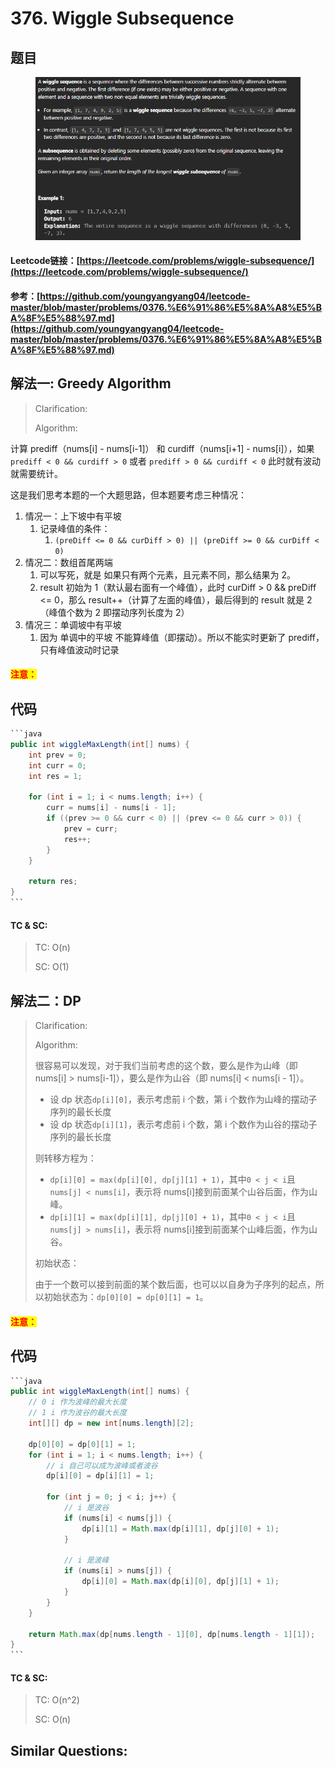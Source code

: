 # 376. Wiggle Subsequence

## 题目

<figure><img src="../../.gitbook/assets/image (2) (1) (1) (1) (1).png" alt=""><figcaption></figcaption></figure>

#### Leetcode链接：[https://leetcode.com/problems/wiggle-subsequence/](https://leetcode.com/problems/wiggle-subsequence/)

#### 参考：[https://github.com/youngyangyang04/leetcode-master/blob/master/problems/0376.%E6%91%86%E5%8A%A8%E5%BA%8F%E5%88%97.md](https://github.com/youngyangyang04/leetcode-master/blob/master/problems/0376.%E6%91%86%E5%8A%A8%E5%BA%8F%E5%88%97.md)

## 解法一: Greedy Algorithm

> Clarification:&#x20;
>
> Algorithm:&#x20;

计算 prediff（nums\[i] - nums\[i-1]） 和 curdiff（nums\[i+1] - nums\[i]），如果`prediff < 0 && curdiff > 0` 或者 `prediff > 0 && curdiff < 0` 此时就有波动就需要统计。

这是我们思考本题的一个大题思路，但本题要考虑三种情况：

1. 情况一：上下坡中有平坡
   1. 记录峰值的条件：&#x20;
      1. `(preDiff <= 0 && curDiff > 0) || (preDiff >= 0 && curDiff < 0)`
2. 情况二：数组首尾两端
   1. 可以写死，就是 如果只有两个元素，且元素不同，那么结果为 2。
   2. result 初始为 1（默认最右面有一个峰值），此时 curDiff > 0 && preDiff <= 0，那么 result++（计算了左面的峰值），最后得到的 result 就是 2（峰值个数为 2 即摆动序列长度为 2）
3. 情况三：单调坡中有平坡
   1. 因为 单调中的平坡 不能算峰值（即摆动）。所以不能实时更新了 prediff，只有峰值波动时记录

#### <mark style="color:red;">注意：</mark>

## 代码

````java
```java
public int wiggleMaxLength(int[] nums) {
    int prev = 0;
    int curr = 0;
    int res = 1;

    for (int i = 1; i < nums.length; i++) {
        curr = nums[i] - nums[i - 1];
        if ((prev >= 0 && curr < 0) || (prev <= 0 && curr > 0)) {
            prev = curr;
            res++;
        }
    }

    return res;
}
```
````

#### TC & SC:&#x20;

> TC: O(n)
>
> SC: O(1)

## 解法二：DP

> Clarification:&#x20;
>
> Algorithm:&#x20;
>
> 很容易可以发现，对于我们当前考虑的这个数，要么是作为山峰（即 nums\[i] > nums\[i-1]），要么是作为山谷（即 nums\[i] < nums\[i - 1]）。
>
> * 设 dp 状态`dp[i][0]`，表示考虑前 i 个数，第 i 个数作为山峰的摆动子序列的最长长度
> * 设 dp 状态`dp[i][1]`，表示考虑前 i 个数，第 i 个数作为山谷的摆动子序列的最长长度
>
> 则转移方程为：
>
> * `dp[i][0] = max(dp[i][0], dp[j][1] + 1)`，其中`0 < j < i`且`nums[j] < nums[i]`，表示将 nums\[i]接到前面某个山谷后面，作为山峰。
> * `dp[i][1] = max(dp[i][1], dp[j][0] + 1)`，其中`0 < j < i`且`nums[j] > nums[i]`，表示将 nums\[i]接到前面某个山峰后面，作为山谷。
>
> 初始状态：
>
> 由于一个数可以接到前面的某个数后面，也可以以自身为子序列的起点，所以初始状态为：`dp[0][0] = dp[0][1] = 1`。

#### <mark style="color:red;">注意：</mark>

## 代码

````java
```java
public int wiggleMaxLength(int[] nums) {
    // 0 i 作为波峰的最大长度
    // 1 i 作为波谷的最大长度
    int[][] dp = new int[nums.length][2];

    dp[0][0] = dp[0][1] = 1;
    for (int i = 1; i < nums.length; i++) {
        // i 自己可以成为波峰或者波谷
        dp[i][0] = dp[i][1] = 1;

        for (int j = 0; j < i; j++) {
            // i 是波谷
            if (nums[i] < nums[j]) {
                dp[i][1] = Math.max(dp[i][1], dp[j][0] + 1);
            }

            // i 是波峰
            if (nums[i] > nums[j]) {
                dp[i][0] = Math.max(dp[i][0], dp[j][1] + 1);
            }
        }
    }

    return Math.max(dp[nums.length - 1][0], dp[nums.length - 1][1]);
}
```
````

#### TC & SC:&#x20;

> TC: O(n^2)
>
> SC: O(n)

## **Similar Questions:**&#x20;
